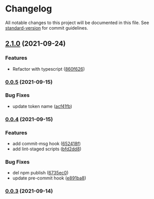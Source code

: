 # Changelog

All notable changes to this project will be documented in this file. See [standard-version](https://github.com/conventional-changelog/standard-version) for commit guidelines.

## [2.1.0](https://github.com/ckpack/parameter/compare/v2.0.1...v2.1.0) (2021-09-24)


### Features

* Refactor with typescript ([860f626](https://github.com/ckpack/parameter/commit/860f6269dacfb935c3c3f285b6400600f8b3dbb3))

### [0.0.5](https://github.com/chenkai0520/js-utils/compare/v0.0.4...v0.0.5) (2021-09-15)


### Bug Fixes

* update token name ([acf41fb](https://github.com/chenkai0520/js-utils/commit/acf41fb1d931e9ccabb5b03436f511a9ab2e6ed7))

### [0.0.4](https://github.com/chenkai0520/js-utils/compare/v0.0.3...v0.0.4) (2021-09-15)


### Features

* add commit-msg hook ([652418f](https://github.com/chenkai0520/js-utils/commit/652418fed422c4443a826127daf799bff9301239))
* add lint-staged scripts ([bfd2dd8](https://github.com/chenkai0520/js-utils/commit/bfd2dd8933f4cca751a14243e847bd28a9a4f5d9))


### Bug Fixes

* del npm publish ([6735ec0](https://github.com/chenkai0520/js-utils/commit/6735ec00f30c710b5136dc285ad543f8f14fb249))
* update pre-commit hook ([e891ba8](https://github.com/chenkai0520/js-utils/commit/e891ba83dcf05e5160eceda1f434c94051432f0d))

### [0.0.3](https://github.com/chenkai0520/js-utils/compare/v0.0.2...v0.0.3) (2021-09-14)

